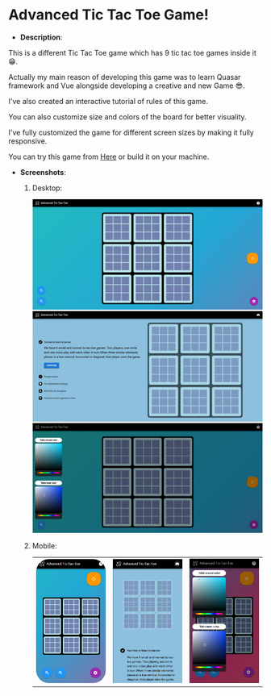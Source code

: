# Advanced Tic Tac Toe Game!

- **Description**:

This is a different Tic Tac Toe game which has 9 tic tac toe games inside it 😁.

Actually my main reason of developing this game was to learn Quasar framework and Vue alongside developing a creative and new Game 😎.

I've also created an interactive tutorial of rules of this game.

You can also customize size and colors of the board for better visuality.

I've fully customized the game for different screen sizes by making it fully responsive.

You can try this game from <a href="https://adv-xo.vercel.app/" target="_blank">Here</a> or build it on your machine.

- **Screenshots**:

    1. Desktop:

        ![](./Screenshots/1.png)
        ![](./Screenshots/3.png)
        ![](./Screenshots/5.png)

    2. Mobile:

        <table>
            <tr>
                <td><img style="border-radius: 25px;" src="./Screenshots/2.png" alt="Main Game"></td>
                <td><img src="./Screenshots/4.png" alt="Tutorial Page"></td>
                <td><img src="./Screenshots/6.png" alt="Color Picker"></td>
            </tr>
        </table>

        